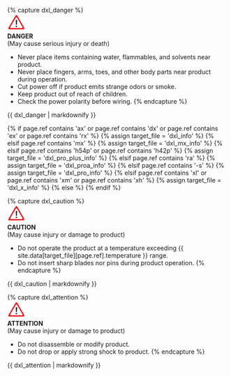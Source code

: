 {% capture dxl_danger %}  
![](/assets/images/icon_warning.png)  
**DANGER**  
(May cause serious injury or death)
- Never place items containing water, flammables, and solvents near product.
- Never place fingers, arms, toes, and other body parts near product during operation.
- Cut power off if product emits strange odors or smoke.
- Keep product out of reach of children.
- Check the power polarity before wiring.
{% endcapture %}
<div class="notice--danger">{{ dxl_danger | markdownify }}</div>

{% if page.ref contains 'ax' or page.ref contains 'dx' or page.ref contains 'ex' or page.ref contains 'rx' %}
  {% assign target_file = 'dxl_info' %}
{% elsif page.ref contains 'mx' %}
  {% assign target_file = 'dxl_mx_info' %}
{% elsif page.ref contains 'h54p' or page.ref contains 'h42p' %}
  {% assign target_file = 'dxl_pro_plus_info' %}
{% elsif page.ref contains 'ra' %}
  {% assign target_file = 'dxl_proa_info' %}
{% elsif page.ref contains '-s' %}
  {% assign target_file = 'dxl_pro_info' %}
{% elsif page.ref contains 'xl' or page.ref contains 'xm' or page.ref contains 'xh' %}
  {% assign target_file = 'dxl_x_info' %}
{% else %}
{% endif %}

{% capture dxl_caution %}  
![](/assets/images/icon_warning.png)  
**CAUTION**  
(May cause injury or damage to product)
- Do not operate the product at a temperature exceeding {{ site.data[target_file][page.ref].temperature }} range.
- Do not insert sharp blades nor pins during product operation.
{% endcapture %}
<div class="notice--warning">{{ dxl_caution | markdownify }}</div>

{% capture dxl_attention %}  
![](/assets/images/icon_warning.png)  
**ATTENTION**  
(May cause injury or damage to product)
- Do not disassemble or modify product.
- Do not drop or apply strong shock to product.
{% endcapture %}
<div class="notice--warning">{{ dxl_attention | markdownify }}</div>
